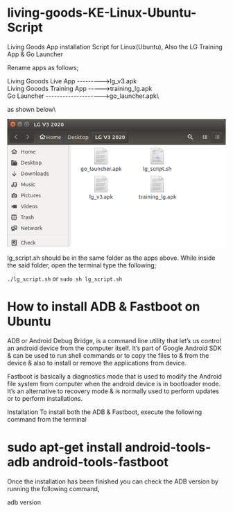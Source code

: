 # living-goods-KE-Linux-Ubuntu-Script
Living Goods App installation Script for Linux(Ubuntu), Also the LG Training App &amp; Go Launcher

Rename apps as follows;

Living Gooods Live App --------->lg_v3.apk\
Living Gooods Training App ----->training_lg.apk\
Go Launcher -------------------->go_launcher.apk\

as shown below\

![alt text](https://github.com/tonnykirwa/living-goods-KE-Linux-Ubuntu-Script/blob/master/folder.png "Folder containing apps")

lg_script.sh should be in the same folder as the apps above. While inside the said folder, open the terminal type the following;

```./lg_script.sh```
or
```sudo sh lg_script.sh```

# How to install ADB & Fastboot on Ubuntu
ADB or Android Debug Bridge, is a command line utility that let’s us control an android device from the computer itself. It’s part of Google Android SDK & can be used to run shell commands or to copy the files to & from the device & also to install or remove the applications from device.

Fastboot is basically a diagnostics mode that is used to modify the Android file system from computer when the android device is in bootloader mode. It’s an alternative to recovery mode & is normally used to perform updates or to perform installations.

Installation
To install both the ADB & Fastboot, execute the following command from the terminal

# sudo apt-get install android-tools-adb android-tools-fastboot

Once the installation has been finished you can check the ADB version by running the following command,

adb version


